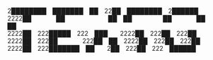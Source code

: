 <p>
  
2████████ ███████ ██ 22██ ████████ 2██████ <br/>
2222██    ██       ██ ██     ██    ██    ██ <br/>
2222██ 222█████ 222 ███  2222██ 222██ 222██ <br/>
2222██ 222██    222██ ██ 2222██ 222██ 222██ <br/>
2222██ 222███████ ██  2██ 222██ 222 ██████  <br/>
                                                                                                                                                                     
</p>
